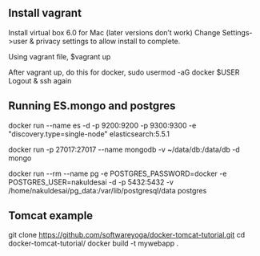 Install vagrant
---------------
Install virtual box 6.0 for Mac (later versions don’t work)
Change Settings->user & privacy settings to allow install to complete.

Using vagrant file, 
$vagrant up

After vagrant up, do this for docker,
sudo usermod -aG docker $USER
Logout & ssh again


Running ES.mongo and postgres
-----------------------------
docker run --name es -d -p 9200:9200 -p 9300:9300 -e "discovery.type=single-node" elasticsearch:5.5.1

docker run -p 27017:27017 --name mongodb -v ~/data/db:/data/db -d mongo

docker run --rm --name pg -e POSTGRES_PASSWORD=docker -e 
POSTGRES_USER=nakuldesai -d -p 5432:5432 -v /home/nakuldesai/pg_data:/var/lib/postgresql/data postgres

Tomcat example
--------------
git clone https://github.com/softwareyoga/docker-tomcat-tutorial.git
 cd docker-tomcat-tutorial/
docker build -t mywebapp .
